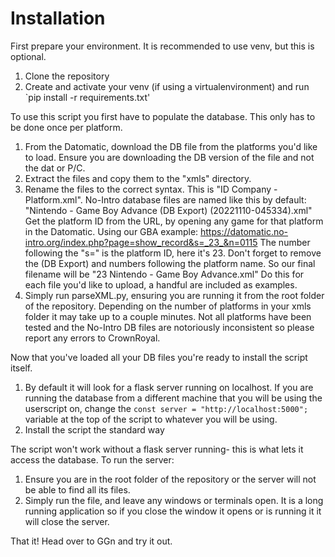 # Installation
First prepare your environment. It is recommended to use venv, but this is optional.
1. Clone the repository
2. Create and activate your venv (if using a virtualenvironment) and run `pip install -r requirements.txt'

To use this script you first have to populate the database. This only has to be done once per platform.
1. From the Datomatic, download the DB file from the platforms you'd like to load. Ensure you are downloading the DB version of the file and not the dat or P/C.
2. Extract the files and copy them to the "xmls" directory.
3. Rename the files to the correct syntax. This is "ID Company - Platform.xml".
No-Intro database files are named like this by default: "Nintendo - Game Boy Advance (DB Export) (20221110-045334).xml"
Get the platform ID from the URL, by opening any game for that platform in the Datomatic.
Using our GBA example: https://datomatic.no-intro.org/index.php?page=show_record&s=_23_&n=0115
The number following the "s=" is the platform ID, here it's 23.
Don't forget to remove the (DB Export) and numbers following the platform name.
So our final filename will be "23 Nintendo - Game Boy Advance.xml"
Do this for each file you'd like to upload, a handful are included as examples.
4. Simply run parseXML.py, ensuring you are running it from the root folder of the repository. Depending on the number of platforms in your xmls folder it may take up to a couple minutes. Not all platforms have been tested and the No-Intro DB files are notoriously inconsistent so please report any errors to CrownRoyal.

Now that you've loaded all your DB files you're ready to install the script itself.
1. By default it will look for a flask server running on localhost. If you are running the database from a different machine that you will be using the userscript on, change the `const server = "http://localhost:5000";` variable at the top of the script to whatever you will be using.
2. Install the script the standard way

The script won't work without a flask server running- this is what lets it access the database. To run the server:
1. Ensure you are in the root folder of the repository or the server will not be able to find all its files.
2. Simply run the file, and leave any windows or terminals open. It is a long running application so if you close the window it opens or is running it it will close the server.

That it! Head over to GGn and try it out.


